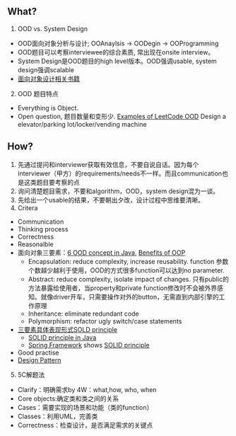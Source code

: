 ## What?
1. OOD vs. System Design
* OOD面向对象分析与设计; OOAnaylsis -> OODegin -> OOProgramming
* OOD题目可以考察interviewee的综合素质, 常出现在onsite interview。
* System Design是OOD题目的high level版本。OOD强调usable, system design强调scalable
* [面向对象设计相关书籍](https://book.douban.com/subject_search?search_text=%E9%9D%A2%E5%90%91%E5%AF%B9%E8%B1%A1&cat=1001)
2. OOD 题目特点
* Everything is Object. 
* Open question, 题目数量和变形少. [Examples of LeetCode OOD](https://leetcode.com/discuss/interview-question/object-oriented-design?currentPage=1&orderBy=hot&query=)
Design a elevator/parking lot/locker/vending machine

## How?
1. 先通过提问和interviewer获取有效信息，不要自说自话。因为每个interviewer（甲方）的requirements/needs不一样。而且communication也是这类题目要考察的点
2. 询问清楚题目需求，不要和algorithm，OOD，system design混为一谈。
3. 先给出一个usable的结果，不要朝出夕改，设计过程中思维要清晰。
4. Critera
* Communication
* Thinking process
* Correctness
* Reasonalble
 * 面向对象三要素：[6 OOD concept in Java](https://raygun.com/blog/oop-concepts-java/), [Benefits of OOP](https://www.youtube.com/watch?v=pTB0EiLXUC8)
   * Encapsulation: reduce complexity, increase reusability. function 参数个数越少越利于使用，OOD的方式很多function可以达到no parameter. 
   * Abstract: reduce complexity, isolate impact of changes. 只有public的方法暴露给使用者，当property和private function修改时不会被外界感知。就像driver开车，只需要操作对外的button，无需直到内部引擎的工作原理
   * Inheritance: eliminate redundant code
   * Polymorphism: refactor ugly switch/case statements 
 * [三要素具体表现形式SOLD principle](https://medium.com/tech-tajawal/s-o-l-i-d-the-first-5-principles-of-ood-c0e743b9e54e)
   * [SOLID principle in Java](https://howtodoinjava.com/best-practices/5-class-design-principles-solid-in-java/)
   * [Spring Framework](https://www.tutorialspoint.com/spring/spring_interview_questions) shows [SOLID principle](https://www.baeldung.com/spring-interview-questions#Q4)
* Good practise
* [Design Pattern](https://book.douban.com/subject_search?search_text=%E5%A4%A7%E8%AF%9D%E8%AE%BE%E8%AE%A1%E6%A8%A1%E5%BC%8F&cat=1001)
5. 5C解题法
* Clarify：明确需求by 4W：what,how, who, when
* Core objects:确定类和类之间的关系
* Cases：需要实现的场景和功能（类的function）
* Classes：利用UML，完善类
* Correctness：检查设计，是否满足需求的关键点
 

